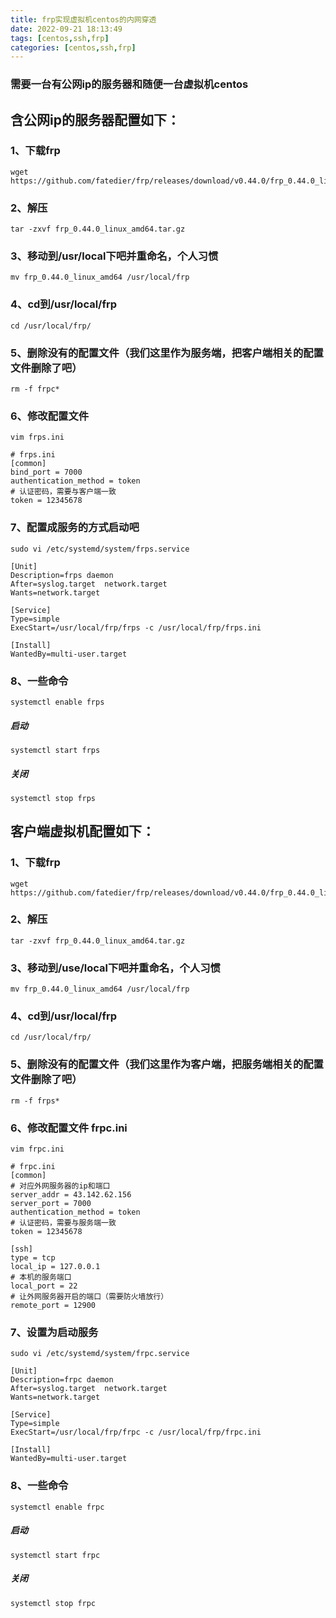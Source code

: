 ```yaml
---
title: frp实现虚拟机centos的内网穿透
date: 2022-09-21 18:13:49
tags: [centos,ssh,frp]
categories: [centos,ssh,frp]
---
```

### 需要一台有公网ip的服务器和随便一台虚拟机centos
## 含公网ip的服务器配置如下：
### 1、下载frp
```shell
wget https://github.com/fatedier/frp/releases/download/v0.44.0/frp_0.44.0_linux_arm64.tar.gz
```
### 2、解压
```shell
tar -zxvf frp_0.44.0_linux_amd64.tar.gz
```
### 3、移动到/usr/local下吧并重命名，个人习惯
```shell
mv frp_0.44.0_linux_amd64 /usr/local/frp
```
### 4、cd到/usr/local/frp
```shell
cd /usr/local/frp/
```
### 5、删除没有的配置文件（我们这里作为服务端，把客户端相关的配置文件删除了吧）
```shell
rm -f frpc*
```
### 6、修改配置文件
```shell
vim frps.ini
```
```shell
# frps.ini
[common]
bind_port = 7000
authentication_method = token
# 认证密码，需要与客户端一致
token = 12345678
```
### 7、配置成服务的方式启动吧
```shell
sudo vi /etc/systemd/system/frps.service
```
```shell
[Unit]
Description=frps daemon
After=syslog.target  network.target
Wants=network.target
 
[Service]
Type=simple
ExecStart=/usr/local/frp/frps -c /usr/local/frp/frps.ini
 
[Install]
WantedBy=multi-user.target
```
### 8、一些命令
```shell
systemctl enable frps
```
##### 启动
```shell
systemctl start frps
```
##### 关闭
```shell
systemctl stop frps
```
## 客户端虚拟机配置如下：
### 1、下载frp
```shell
wget https://github.com/fatedier/frp/releases/download/v0.44.0/frp_0.44.0_linux_arm64.tar.gz
```
### 2、解压
```shell
tar -zxvf frp_0.44.0_linux_amd64.tar.gz
```
### 3、移动到/use/local下吧并重命名，个人习惯
```shell
mv frp_0.44.0_linux_amd64 /usr/local/frp
```
### 4、cd到/usr/local/frp
```shell
cd /usr/local/frp/
```
### 5、删除没有的配置文件（我们这里作为客户端，把服务端相关的配置文件删除了吧）
```shell
rm -f frps*
```
### 6、修改配置文件 frpc.ini
```shell
vim frpc.ini
```
```shell
# frpc.ini
[common]
# 对应外网服务器的ip和端口
server_addr = 43.142.62.156
server_port = 7000
authentication_method = token
# 认证密码，需要与服务端一致
token = 12345678

[ssh]
type = tcp
local_ip = 127.0.0.1
# 本机的服务端口
local_port = 22
# 让外网服务器开启的端口（需要防火墙放行）
remote_port = 12900
```
### 7、设置为启动服务
```shell
sudo vi /etc/systemd/system/frpc.service
```
```shell
[Unit]
Description=frpc daemon
After=syslog.target  network.target
Wants=network.target
 
[Service]
Type=simple
ExecStart=/usr/local/frp/frpc -c /usr/local/frp/frpc.ini
 
[Install]
WantedBy=multi-user.target
```
### 8、一些命令
```shell
systemctl enable frpc
```
##### 启动
```shell
systemctl start frpc
```
##### 关闭
```shell
systemctl stop frpc
```
